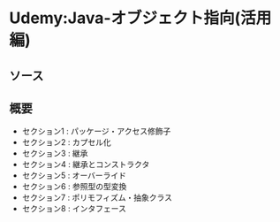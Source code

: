 # Udemy:Java-オブジェクト指向(活用編)

## ソース

## 概要
- セクション1 : パッケージ・アクセス修飾子
- セクション2 : カプセル化
- セクション3 : 継承
- セクション4 : 継承とコンストラクタ
- セクション5 : オーバーライド
- セクション6 : 参照型の型変換
- セクション7 : ポリモフィズム・抽象クラス
- セクション8 : インタフェース